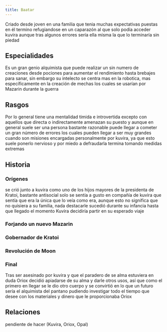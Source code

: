 ```yaml
---
title: Baatar
---
```


Criado desde joven en una familia que tenia muchas expectativas puestas en él termino refugiandose en un caparazón al que solo podía acceder kuvira aunque tras algunos errores sería ella misma la que lo terminaría sin piedad

## Especialidades

Es un gran genio alquimista que puede realizar un sin numero de creaciones desde pociones para aumentar el rendimiento hasta brebajes para sanar, sin embargo su intelecto se centra mas en la robotica, mas específicamente en la creación de mechas los cuales se usarían por Mazarin durante la guerra

## Rasgos

Por lo general tiene una mentalidad timida e introvertida excepto con aquellos que directa o indirectamente amenazan su puesto y aunque en general suele ser una persona bastante razonable puede llegar a cometer un gran número de errores los cuales pueden llegar a ser muy grandes cuando son misiones encargadas personalmente por kuvira, ya que esto suele ponerlo nervioso y por miedo a defraudarla termina tomando medidas extremas

## Historia

### Orígenes

se crió junto a kuvira como uno de los hijos mayores de la presidenta de Kratoi, bastante antisocial solo se sentía a gusto en compañía de kuvira que sentía que era la única que lo veía como era, aunque esto no significa que no quisiera a su familia, nada destacarle sucedió durante su infancia hasta que llegado el momento Kuvira decidiría partir en su esperado viaje

### Forjando un nuevo Mazarin

### Gobernador de Kratoi

### Revolución de Moon

### Final

Tras ser asesinado por kuvira y que el paradero de se alma estuviera en duda Oriox decidió apiadarse de su alma y darle otros usos, así que como el primero en llegar se le dio otro cuerpo y se convirtió en lo que un futuro sería el alquimista del pantano pudiendo investigar todo el tiempo que desee con los materiales y dinero que le proporcionaba Oriox

## Relaciones

pendiente de hacer (Kuvira, Oriox, Opal)
